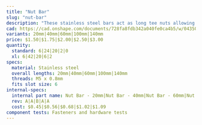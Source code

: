 ```yaml
---
title: "Nut Bar"
slug: "nut-bar"
description: "These stainless steel bars act as long tee nuts allowing M5 screws to securely hold plates, brackets, and other components to a v-slot extrusion."
cad: https://cad.onshape.com/documents/728fa8fdb342a040fe0ca4b5/w/0435033a7c78b02e71d0f721/e/365a491364db5649e674aa33?configuration=List_iC4WP71dhggBbB%3D_20mm&renderMode=0&uiState=6255074c50f84e1a8d3b8204
variants: 20mm|40mm|60mm|100mm|140mm
price: $1.50|$1.75|$2.00|$2.50|$3.00
quantity:
  standard: 6|24|20|2|0
  xl: 6|42|20|6|2
specs:
  material: Stainless steel
  overall lengths: 20mm|40mm|60mm|100mm|140mm
  threads: M5 x 0.8mm
  fits slot size: 6
internal-specs:
  internal part name: Nut Bar - 20mm|Nut Bar - 40mm|Nut Bar - 60mm|Nut Bar - 100mm|Nut Bar - 140mm
  rev: A|A|B|A|A
  cost: $0.45|$0.56|$0.68|$1.02|$1.09
component tests: Fasteners and hardware tests
---
```

